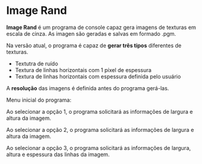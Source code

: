 # Image Rand

**Image Rand** é um programa de console capaz gera imagens de texturas em escala de cinza. 
As imagen são geradas e salvas em formado .pgm.

Na versão atual, o programa é capaz de **gerar três tipos** diferentes de texturas.

- Textutra de ruído
- Textura de linhas horizontais com 1 píxel de espessura
- Textura de linhas horizontais com espessura definida pelo usuário

A **resolução** das imagens é definida antes do programa gerá-las. 

Menu inicial do programa:
<imagem aqui>

Ao selecionar a opção 1, o programa solicitará as informações de largura e altura da imagem.
<imagem aqui>

Ao selecionar a opção 2, o programa solicitará as informações de largura e altura da imagem.
<imagem aqui>

Ao selecionar a opção 3, o programa solicitará as informações de largura, altura e espessura das linhas da imagem.
<imagem aqui>
